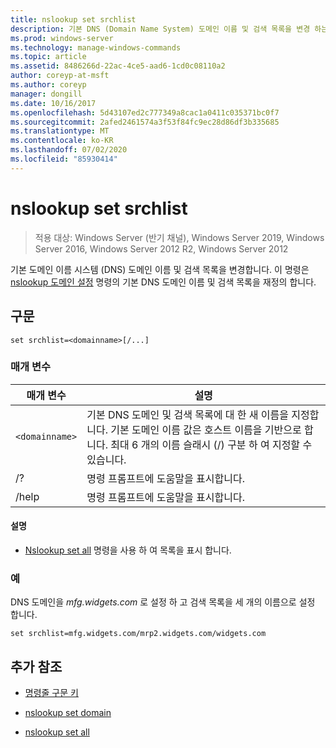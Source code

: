 ```yaml
---
title: nslookup set srchlist
description: 기본 DNS (Domain Name System) 도메인 이름 및 검색 목록을 변경 하는 nslookup set srchlist 명령에 대 한 참조 문서입니다.
ms.prod: windows-server
ms.technology: manage-windows-commands
ms.topic: article
ms.assetid: 8486266d-22ac-4ce5-aad6-1cd0c08110a2
author: coreyp-at-msft
ms.author: coreyp
manager: dongill
ms.date: 10/16/2017
ms.openlocfilehash: 5d43107ed2c777349a8cac1a0411c035371bc0f7
ms.sourcegitcommit: 2afed2461574a3f53f84fc9ec28d86df3b335685
ms.translationtype: MT
ms.contentlocale: ko-KR
ms.lasthandoff: 07/02/2020
ms.locfileid: "85930414"
---
```

# <a name="nslookup-set-srchlist"></a>nslookup set srchlist

> 적용 대상: Windows Server (반기 채널), Windows Server 2019, Windows Server 2016, Windows Server 2012 R2, Windows Server 2012

기본 도메인 이름 시스템 (DNS) 도메인 이름 및 검색 목록을 변경합니다. 이 명령은 [nslookup 도메인 설정](nslookup-set-domain.md) 명령의 기본 DNS 도메인 이름 및 검색 목록을 재정의 합니다.

## <a name="syntax"></a>구문

```
set srchlist=<domainname>[/...]
```

### <a name="parameters"></a>매개 변수

| 매개 변수 | 설명 |
| --------- | ----------- |
| `<domainname>` | 기본 DNS 도메인 및 검색 목록에 대 한 새 이름을 지정합니다. 기본 도메인 이름 값은 호스트 이름을 기반으로 합니다. 최대 6 개의 이름 슬래시 (/) 구분 하 여 지정할 수 있습니다. |
| /? | 명령 프롬프트에 도움말을 표시합니다. |
| /help | 명령 프롬프트에 도움말을 표시합니다. |

#### <a name="remarks"></a>설명

- [Nslookup set all](nslookup-set-all.md) 명령을 사용 하 여 목록을 표시 합니다.

### <a name="examples"></a>예

DNS 도메인을 *mfg.widgets.com* 로 설정 하 고 검색 목록을 세 개의 이름으로 설정 합니다.

```
set srchlist=mfg.widgets.com/mrp2.widgets.com/widgets.com
```

## <a name="additional-references"></a>추가 참조

- [명령줄 구문 키](command-line-syntax-key.md)

- [nslookup set domain](nslookup-set-domain.md)

- [nslookup set all](nslookup-set-all.md)
